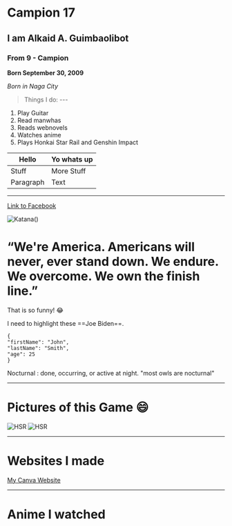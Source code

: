 # Campion 17
## I am Alkaid A. Guimbaolibot
### From 9 - Campion

**Born September 30, 2009**

*Born in Naga City*

> Things I do: ---

1. Play Guitar
2. Read manwhas
3. Reads webnovels
4. Watches anime
5. Plays Honkai Star Rail and Genshin Impact

| Hello | Yo whats up |
| ----------- | ----------- |
| Stuff | More Stuff |
| Paragraph | Text |

---

[Link to Facebook](https://www.facebook.com/)

![Katana](https://www.theswordshop.co.uk/media/catalog/product/cache/4/image/364x364/daf3e11d43b2966787d609522f0b37a9/s/u/suv-6.png)([](https://www.reddit.com/media?url=https%3A%2F%2Fi.redd.it%2Fjdzs6yvop35c1.png&rdt=65318))

# **“We're America. Americans will never, ever stand down. We endure. We overcome. We own the finish line.”**

That is so funny! :joy:

I need to highlight these ==Joe Biden==.


```
{
"firstName": "John",
"lastName": "Smith",
"age": 25
}
```

Nocturnal
: done, occurring, or active at night.
"most owls are nocturnal"

---

# Pictures of this Game 😄

![HSR](https://images.alphacoders.com/135/thumb-1920-1353722.jpeg)
![HSR](https://images.wallpapersden.com/image/download/stelle-and-firefly-friendship-hd-honkai-star-rail_bmdqZmWUmZqaraWkpJRmbmltrWZlbWU.jpg)

---
# Websites I made
[My Canva Website](https://campion17.my.canva.site/)

---

# Anime I watched










